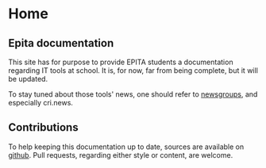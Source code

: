 # Home

## Epita documentation

This site has for purpose to provide EPITA students a documentation regarding IT tools at school. It is, for now, far from being complete, but it will be updated.

To stay tuned about those tools' news, one should refer to [newsgroups](news.md), and especially cri.news.

## Contributions

To help keeping this documentation up to date, sources are available on [github](https://github.com/cri-epita/epita-doc/). Pull requests, regarding either style or content, are welcome.

